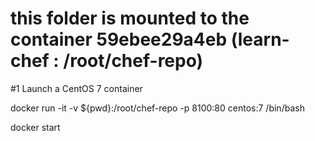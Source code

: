 # this folder is mounted to the container 59ebee29a4eb (learn-chef : /root/chef-repo)

#1 Launch a CentOS 7 container

docker run -it -v ${pwd}:/root/chef-repo -p 8100:80 centos:7 /bin/bash

docker start 